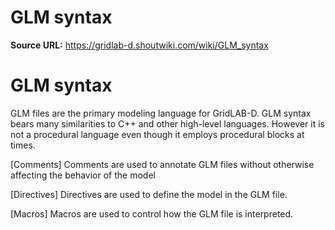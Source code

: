 # GLM syntax

**Source URL:** https://gridlab-d.shoutwiki.com/wiki/GLM_syntax
# GLM syntax

GLM files are the primary modeling language for GridLAB-D. GLM syntax bears many similarities to C++ and other high-level languages. However it is not a procedural language even though it employs procedural blocks at times. 

[Comments]
    Comments are used to annotate GLM files without otherwise affecting the behavior of the model

[Directives]
    Directives are used to define the model in the GLM file.

[Macros]
    Macros are used to control how the GLM file is interpreted.


  
